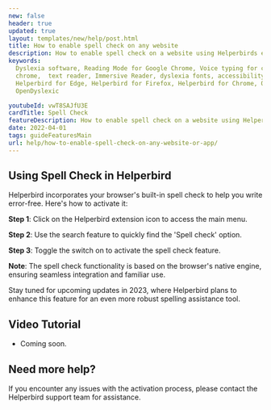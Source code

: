```yaml
---
new: false
header: true
updated: true
layout: templates/new/help/post.html
title: How to enable spell check on any website
description: How to enable spell check on a website using Helperbirds extension.
keywords:
  Dyslexia software, Reading Mode for Google Chrome, Voice typing for chrome, Text to speech for
  chrome,  text reader, Immersive Reader, dyslexia fonts, accessibility software, dyslexia software,
  Helperbird for Edge, Helperbird for Firefox, Helperbird for Chrome, Opendyslexic for Chrome,
  OpenDyslexic

youtubeId: vwT8SAJfU3E
cardTitle: Spell Check
featureDescription: How to enable spell check on a website using Helperbirds extension.
date: 2022-04-01
tags: guideFeaturesMain
url: help/how-to-enable-spell-check-on-any-website-or-app/
---
```



## Using Spell Check in Helperbird

Helperbird incorporates your browser's built-in spell check to help you write error-free. Here's how to activate it:

**Step 1**: Click on the Helperbird extension icon to access the main menu.

**Step 2**: Use the search feature to quickly find the 'Spell check' option.

**Step 3**: Toggle the switch on to activate the spell check feature. 

**Note**: The spell check functionality is based on the browser's native engine, ensuring seamless integration and familiar use. 

Stay tuned for upcoming updates in 2023, where Helperbird plans to enhance this feature for an even more robust spelling assistance tool.


## Video Tutorial

- Coming soon.

## Need more help?

If you encounter any issues with the activation process, please contact the Helperbird support team for assistance.
